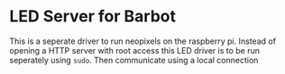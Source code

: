 # LED Server for Barbot

This is a seperate driver to run neopixels on the raspberry pi. Instead of opening a HTTP server with root access this LED driver is to be run seperately using `sudo`. Then communicate using a local connection